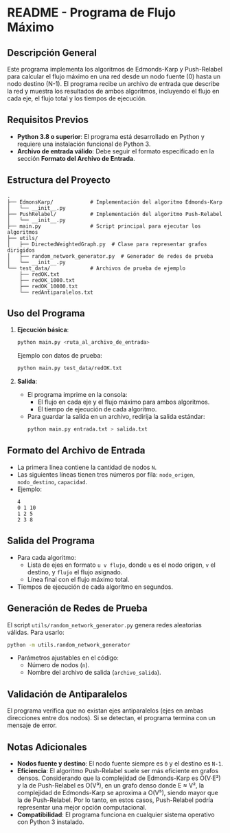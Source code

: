 # README - Programa de Flujo Máximo

## Descripción General
Este programa implementa los algoritmos de Edmonds-Karp y Push-Relabel para calcular el flujo máximo en una red desde un nodo fuente (0) hasta un nodo destino (N-1). El programa recibe un archivo de entrada que describe la red y muestra los resultados de ambos algoritmos, incluyendo el flujo en cada eje, el flujo total y los tiempos de ejecución.

## Requisitos Previos
- **Python 3.8 o superior**: El programa está desarrollado en Python y requiere una instalación funcional de Python 3.
- **Archivo de entrada válido**: Debe seguir el formato especificado en la sección **Formato del Archivo de Entrada**.

## Estructura del Proyecto
```
.
├── EdmonsKarp/            # Implementación del algoritmo Edmonds-Karp
│   └── __init__.py
├── PushRelabel/           # Implementación del algoritmo Push-Relabel
│   └── __init__.py
├── main.py                # Script principal para ejecutar los algoritmos
├── utils/
│   ├── DirectedWeightedGraph.py  # Clase para representar grafos dirigidos
│   ├── random_network_generator.py  # Generador de redes de prueba
│   └── __init__.py
└── test_data/             # Archivos de prueba de ejemplo
    ├── redOK.txt
    ├── redOK_1000.txt
    ├── redOK_10000.txt
    └── redAntiparalelos.txt
```

## Uso del Programa
1. **Ejecución básica**:
   ```bash
   python main.py <ruta_al_archivo_de_entrada>
   ```
   Ejemplo con datos de prueba:
   ```bash
   python main.py test_data/redOK.txt
   ```

2. **Salida**:
   - El programa imprime en la consola:
     - El flujo en cada eje y el flujo máximo para ambos algoritmos.
     - El tiempo de ejecución de cada algoritmo.
   - Para guardar la salida en un archivo, redirija la salida estándar:
     ```bash
     python main.py entrada.txt > salida.txt
     ```

## Formato del Archivo de Entrada
- La primera línea contiene la cantidad de nodos `N`.
- Las siguientes líneas tienen tres números por fila: `nodo_origen`, `nodo_destino`, `capacidad`.
- Ejemplo:
  ```
  4
  0 1 10
  1 2 5
  2 3 8
  ```

## Salida del Programa
- Para cada algoritmo:
  - Lista de ejes en formato `u v flujo`, donde `u` es el nodo origen, `v` el destino, y `flujo` el flujo asignado.
  - Línea final con el flujo máximo total.
- Tiempos de ejecución de cada algoritmo en segundos.

## Generación de Redes de Prueba
El script `utils/random_network_generator.py` genera redes aleatorias válidas. Para usarlo:
```bash
python -m utils.random_network_generator
```
- Parámetros ajustables en el código:
  - Número de nodos (`n`).
  - Nombre del archivo de salida (`archivo_salida`).

## Validación de Antiparalelos
El programa verifica que no existan ejes antiparalelos (ejes en ambas direcciones entre dos nodos). Si se detectan, el programa termina con un mensaje de error.

## Notas Adicionales
- **Nodos fuente y destino**: El nodo fuente siempre es `0` y el destino es `N-1`.
- **Eficiencia**: El algoritmo Push-Relabel suele ser más eficiente en grafos densos. Considerando que la complejidad de Edmonds-Karp es O(V·E²) y la de Push-Relabel es O(V³), en un grafo denso donde E ≈ V², la complejidad de Edmonds-Karp se aproxima a O(V⁵), siendo mayor que la de Push-Relabel. Por lo tanto, en estos casos, Push-Relabel podría representar una mejor opción computacional.
- **Compatibilidad**: El programa funciona en cualquier sistema operativo con Python 3 instalado.
